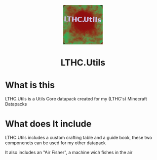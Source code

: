<div align="center">
<img src="pack.png">

# LTHC.Utils

<div/>
<div align="left">
<div/>

# What is this

LTHC.Utils is a Utils Core datapack created for my (LTHC's) Minecraft Datapacks

# What does It include

LTHC.Utils includes a custom crafting table and a guide book, these two componenets can be used for my other datapack

It also includes an "Air Fisher", a machine wich fishes in the air

